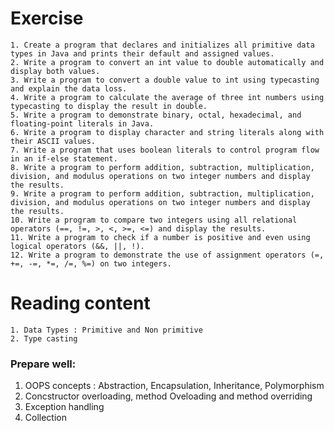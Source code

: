 # Exercise
    1. Create a program that declares and initializes all primitive data types in Java and prints their default and assigned values.
    2. Write a program to convert an int value to double automatically and display both values.
    3. Write a program to convert a double value to int using typecasting and explain the data loss.
    4. Write a program to calculate the average of three int numbers using typecasting to display the result in double.
    5. Write a program to demonstrate binary, octal, hexadecimal, and floating-point literals in Java.
    6. Write a program to display character and string literals along with their ASCII values.
    7. Write a program that uses boolean literals to control program flow in an if-else statement.
    8. Write a program to perform addition, subtraction, multiplication, division, and modulus operations on two integer numbers and display the results.
    9. Write a program to perform addition, subtraction, multiplication, division, and modulus operations on two integer numbers and display the results.
    10. Write a program to compare two integers using all relational operators (==, !=, >, <, >=, <=) and display the results.
    11. Write a program to check if a number is positive and even using logical operators (&&, ||, !).
    12. Write a program to demonstrate the use of assignment operators (=, +=, -=, *=, /=, %=) on two integers.

# Reading content
    1. Data Types : Primitive and Non primitive 
    2. Type casting

### Prepare well:

1. OOPS concepts : Abstraction, Encapsulation, Inheritance, Polymorphism
2. Concstructor overloading, method Oveloading and method overriding
3. Exception handling
4. Collection
